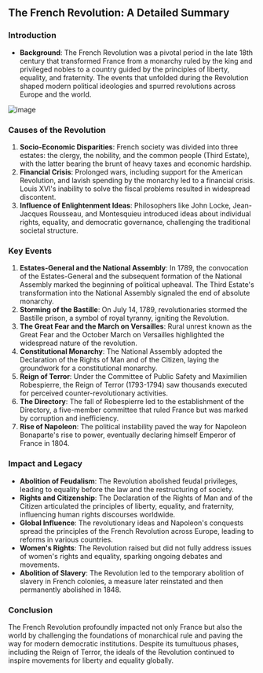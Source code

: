 
## The French Revolution: A Detailed Summary

### Introduction

- **Background**: The French Revolution was a pivotal period in the late 18th century that transformed France from a monarchy ruled by the king and privileged nobles to a country guided by the principles of liberty, equality, and fraternity. The events that unfolded during the Revolution shaped modern political ideologies and spurred revolutions across Europe and the world.

![image](https://github.com/dctmfoo/manasa/assets/128729140/3669d68a-a603-48cf-8629-72fc375d5c4f)


### Causes of the Revolution

1. **Socio-Economic Disparities**: French society was divided into three estates: the clergy, the nobility, and the common people (Third Estate), with the latter bearing the brunt of heavy taxes and economic hardship.
2. **Financial Crisis**: Prolonged wars, including support for the American Revolution, and lavish spending by the monarchy led to a financial crisis. Louis XVI's inability to solve the fiscal problems resulted in widespread discontent.
3. **Influence of Enlightenment Ideas**: Philosophers like John Locke, Jean-Jacques Rousseau, and Montesquieu introduced ideas about individual rights, equality, and democratic governance, challenging the traditional societal structure.

### Key Events

1. **Estates-General and the National Assembly**: In 1789, the convocation of the Estates-General and the subsequent formation of the National Assembly marked the beginning of political upheaval. The Third Estate's transformation into the National Assembly signaled the end of absolute monarchy.
2. **Storming of the Bastille**: On July 14, 1789, revolutionaries stormed the Bastille prison, a symbol of royal tyranny, igniting the Revolution.
3. **The Great Fear and the March on Versailles**: Rural unrest known as the Great Fear and the October March on Versailles highlighted the widespread nature of the revolution.
4. **Constitutional Monarchy**: The National Assembly adopted the Declaration of the Rights of Man and of the Citizen, laying the groundwork for a constitutional monarchy.
5. **Reign of Terror**: Under the Committee of Public Safety and Maximilien Robespierre, the Reign of Terror (1793-1794) saw thousands executed for perceived counter-revolutionary activities.
6. **The Directory**: The fall of Robespierre led to the establishment of the Directory, a five-member committee that ruled France but was marked by corruption and inefficiency.
7. **Rise of Napoleon**: The political instability paved the way for Napoleon Bonaparte's rise to power, eventually declaring himself Emperor of France in 1804.

### Impact and Legacy

- **Abolition of Feudalism**: The Revolution abolished feudal privileges, leading to equality before the law and the restructuring of society.
- **Rights and Citizenship**: The Declaration of the Rights of Man and of the Citizen articulated the principles of liberty, equality, and fraternity, influencing human rights discourses worldwide.
- **Global Influence**: The revolutionary ideas and Napoleon's conquests spread the principles of the French Revolution across Europe, leading to reforms in various countries.
- **Women's Rights**: The Revolution raised but did not fully address issues of women's rights and equality, sparking ongoing debates and movements.
- **Abolition of Slavery**: The Revolution led to the temporary abolition of slavery in French colonies, a measure later reinstated and then permanently abolished in 1848.

### Conclusion

The French Revolution profoundly impacted not only France but also the world by challenging the foundations of monarchical rule and paving the way for modern democratic institutions. Despite its tumultuous phases, including the Reign of Terror, the ideals of the Revolution continued to inspire movements for liberty and equality globally.
